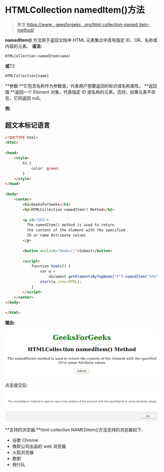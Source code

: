 # HTMLCollection namedItem()方法

> 原文:[https://www . geesforgeks . org/html collection-named item-method/](https://www.geeksforgeeks.org/htmlcollection-nameditem-method/)

**namedItem()** 方法用于返回文档中 HTML 元素集合中具有指定 ID、OR、名称或内容的元素。
**语法:**

```html
HTMLCollection.namedItem(name)
```

**或**T2

```html
HTMLCollection[name]
```

**参数:**它包含名称作为参数值，代表用户想要返回的标识或名称属性。
**返回值:**返回一个 Element 对象，代表指定 ID 或名称的元素。否则，如果元素不存在，它将返回 null。

**例:**

## 超文本标记语言

```html
<!DOCTYPE html>
<html>

<head>
    <style>
        h1 {
            color: green;
        }
    </style>
</head>

<body>
    <center>
        <h1>GeeksForGeeks</h1>
        <h2>HTMLCollection namedItem() Method</h2>

        <p id="GFG">
          The namedItem() method is used to return
          the content of the element with the specified
          ID or name Attribute values
        </p>

        <button onclick="Geeks()">Submit</button>

        <script>
            function Geeks() {
                var w =
                    document.getElementsByTagName("P").namedItem("GFG");
                alert(w.innerHTML);
            }
        </script>
    </center>
</body>

</html>
```

**输出:**

![](img/a6b7ebb75af9421f10331ab8beb57f8a.png)

点击提交后:

![](img/ce84efbb43925d026488bb89d82d3960.png)

**支持的浏览器:**html collection NAMEDitem()方法支持的浏览器如下:

*   谷歌 Chrome
*   微软公司出品的 web 浏览器
*   火狐浏览器
*   歌剧
*   旅行队